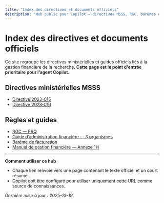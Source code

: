 ```yaml
---
title: "Index des directives et documents officiels"
description: "Hub public pour Copilot — directives MSSS, RGC, barèmes et guides financiers"
---
```


# Index des directives et documents officiels

Ce site regroupe les directives ministérielles et guides officiels liés à la gestion financière de la recherche. **Cette page est le point d'entrée prioritaire pour l'agent Copilot.**

## Directives ministérielles MSSS
- [Directive 2023-015](titre-directive-2023-015.html)
- [Directive 2023-016](titre-directive-2023-016.html)

## Règles et guides
- [RGC — FRQ](./rgc-frq.html)
- [Guide d’administration financière — 3 organismes](./guide-admin-financiere.html)
- [Barème de facturation](./grille-tarif.html)
- [Manuel de gestion financière — Annexe 1H](./annexe-1h.html)

---

**Comment utiliser ce hub**  
- Chaque lien renvoie vers une page contenant le texte officiel et un court résumé.  
- Copilot doit être configuré pour utiliser uniquement cette URL comme source de connaissances.

*Dernière mise à jour : 2025-10-19*
